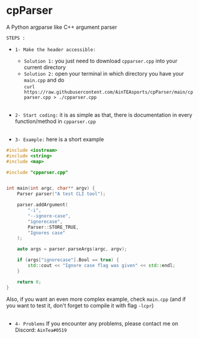 # cpParser
A Python argparse like C++ argument parser


`STEPS :`

- `1- Make the header accessible:`
  - `Solution 1:` you just need to download `cpparser.cpp` into your current directory
  - `Solution 2:` open your terminal in which directory you have your `main.cpp` and do <br>`curl https://raw.githubusercontent.com/AinTEAsports/cpParser/main/cpparser.cpp > ./cpparser.cpp`
<br/><br>

- `2- Start coding:` it is as simple as that, there is documentation in every function/method in `cpparser.cpp`
<br/><br>

- `3- Example:` here is a short example

```cpp
#include <iostream>
#include <string>
#include <map>

#include "cpparser.cpp"


int main(int argc, char** argv) {
    Parser parser("A test CLI tool");

    parser.addArgument(
        "-i",
        "--ignore-case",
        "ignorecase",
        Parser::STORE_TRUE,
        "Ignores case"
    );

    auto args = parser.parseArgs(argc, argv);

    if (args["ignorecase"].Bool == true) {
        std::cout << "Ignore case flag was given" << std::endl;
    }

    return 0;
}
```
Also, if you want an even more complex example, check `main.cpp` (and if you want to test it, don't forget to compile it with flag `-lcpr`)
<br/><br>

- `4- Problems`
If you encounter any problems, please contact me on Discord: `AinTea#0519`
